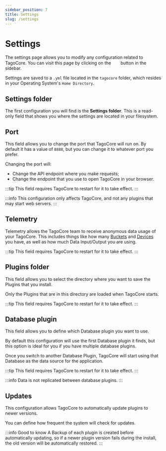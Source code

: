 ```yaml
---
sidebar_position: 7
title: Settings
slug: /settings
---
```


# Settings

The settings page allows you to modify any configuration related to TagoCore. You can visit this page by clicking on the &nbsp;<img src="/docs/img/icons/cog.svg" width="15px"/>&nbsp; button in the sidebar.

Settings are saved to a `.yml` file located in the `tagocore` folder, which resides in your Operating System's `Home Directory`.

## Settings folder

The first configuration you will find is the **Settings folder**. This is a read-only field that shows you where the settings are located in your filesystem.

## Port

This field allows you to change the port that TagoCore will run on. By default it has a value of `8888`, but you can change it to whatever port you prefer.

Changing the port will:

- Change the API endpoint where you make requests;
- Change the endpoint that you use to open TagoCore in your browser.

:::tip
This field requires TagoCore to restart for it to take effect.
:::

:::info
This configuration only affects TagoCore, and not any plugins that may start web servers.
:::

## Telemetry

Telemetry allows the TagoCore team to receive anonymous data usage of your TagoCore. This includes things like how many [Buckets](/bucket) and [Devices](/device) you have, as well as how much Data Input/Output you are using.

:::tip
This field requires TagoCore to restart for it to take effect.
:::

## Plugins folder

This field allows you to select the directory where you want to save the Plugins that you install.

Only the Plugins that are in this directory are loaded when TagoCore starts.

:::tip
This field requires TagoCore to restart for it to take effect.
:::

## Database plugin

This field allows you to define which Database plugin you want to use.

By default this configuration will use the first Database plugin it finds, but this option is ideal for you if you have multiple database plugins.

Once you switch to another Database Plugin, TagoCore will start using that Database as the data source for the application.

:::tip
This field requires TagoCore to restart for it to take effect.
::: 

:::info
Data is not replicated between database plugins.
:::

## Updates

This configuration allows TagoCore to automatically update plugins to newer versions.

You can define how frequent the system will check for updates.

:::info Good to know
A Backup of each plugin is created before automatically updating, so if a newer plugin version fails during the install, the old version will be automatically restored.
:::

